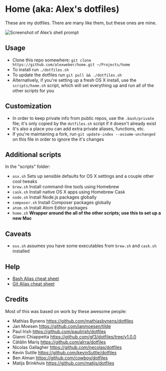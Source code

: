 # Home (aka: Alex's dotfiles)

These are my dotfiles. There are many like them, but these ones are mine.

![Screenshot of Alex’s shell prompt](http://i.imgur.com/MTLif8c.jpg)

## Usage

* Clone this repo somewhere: `git clone https://github.com/alexweber/home.git ~/Projects/home`
* To install run `./dotfiles.sh`
* To update the dotfiles run `git pull && ./dotfiles.sh`
* Alternatively, if you're setting up a fresh OS X install, use the `scripts/home.sh` script, which will set everything up and run all of the other scripts for you

## Customization

* In order to keep private info from public repos, use the `.bash/private` file; it's only copied by the `dotfiles.sh` script if it doesn't already exist
* It's also a place you can add extra private aliases, functions, etc.
* If you're maintaining a fork, run `git update-index --assume-unchanged` on this file in order to ignore the it's changes

## Additional scripts

In the "scripts" folder:

* `osx.sh` Sets up sensible defaults for OS X settings and a couple other cool tweaks
* `brew.sh` Install command-line tools using Homebrew
* `cask.sh` Install native OS X apps using Homebrew Cask
* `node.sh` Install Node.js packages globally
* `composer.sh` Install Composer packages globally
* `atom.sh` Install Atom Editor packages
* `home.sh` __Wrapper around the all of the other scripts; use this to set up a new Mac__

## Caveats
* `osx.sh` assumes you have some executables from `brew.sh` and `cask.sh` installed

## Help

* [Bash Alias cheat sheet](BASH.md)
* [Git Alias cheat sheet](GIT.md)

## Credits

Most of this was based on work by these awesome people:

* Mathias Bynens https://github.com/mathiasbynens/dotfiles
* Jan Moesen https://github.com/janmoesen/tilde
* Paul Irish https://github.com/paulirish/dotfiles
* Gianni Chiappetta https://github.com/gf3/dotfiles/tree/v1.0.0
* Cãtãlin Mariş  https://github.com/alrra/dotfiles
* Nicolas Gallagher  https://github.com/necolas/dotfiles
* Kevin Suttle https://github.com/kevinSuttle/dotfiles
* Ben Alman  https://github.com/cowboy/dotfiles
* Matijs Brinkhuis  https://github.com/matijs/dotfiles
